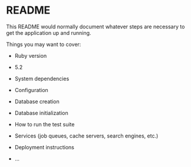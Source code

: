 # README

This README would normally document whatever steps are necessary to get the
application up and running.

Things you may want to cover:

* Ruby version
* 5.2

* System dependencies

* Configuration

* Database creation

* Database initialization

* How to run the test suite

* Services (job queues, cache servers, search engines, etc.)

* Deployment instructions

* ...
